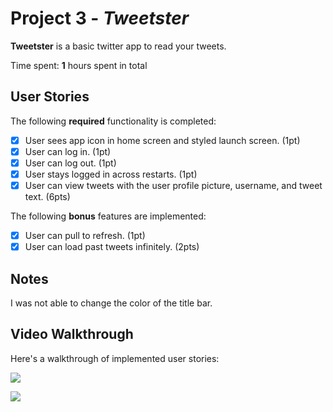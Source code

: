 # Project 3 - *Tweetster*

**Tweetster** is a basic twitter app to read your tweets.

Time spent: **1** hours spent in total

## User Stories

The following **required** functionality is completed:

- [x] User sees app icon in home screen and styled launch screen. (1pt)
- [x] User can log in. (1pt)
- [x] User can log out. (1pt)
- [x] User stays logged in across restarts. (1pt)
- [x] User can view tweets with the user profile picture, username, and tweet text. (6pts)

The following **bonus** features are implemented:

- [x] User can pull to refresh. (1pt)
- [x] User can load past tweets infinitely. (2pts)

## Notes

I was not able to change the color of the title bar.

## Video Walkthrough

Here's a walkthrough of implemented user stories:

![](https://i.imgur.com/UftfNh8.gif)

![](https://i.imgur.com/abOIteV.gif)
